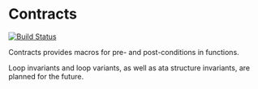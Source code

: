 # Contracts

[![Build Status](https://travis-ci.org/eschnett/Contracts.jl.svg?branch=master)](https://travis-ci.org/eschnett/Contracts.jl)

Contracts provides macros for pre- and post-conditions in functions.

Loop invariants and loop variants, as well as ata structure
invariants, are planned for the future.

